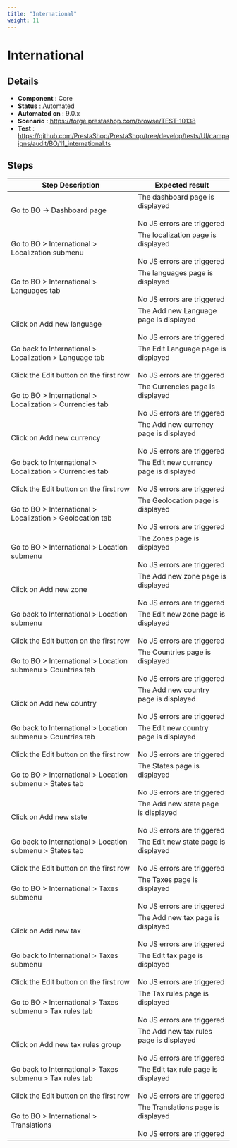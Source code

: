 ```yaml
---
title: "International"
weight: 11
---
```


# International
## Details
* **Component** : Core
* **Status** : Automated
* **Automated on** : 9.0.x
* **Scenario** : https://forge.prestashop.com/browse/TEST-10138
* **Test** : https://github.com/PrestaShop/PrestaShop/tree/develop/tests/UI/campaigns/audit/BO/11_international.ts

## Steps
| Step Description | Expected result |
| ----- | ----- |
| Go to BO -> Dashboard page | The dashboard page is displayed<br><br>No JS errors are triggered |
| Go to BO > International > Localization submenu | The localization page is displayed<br><br>No JS errors are triggered |
| Go to BO > International > Languages tab | The languages page is displayed<br><br>No JS errors are triggered |
| Click on Add new language | The Add new Language page is displayed<br><br>No JS errors are triggered |
| Go back to International > Localization > Language tab <br><br>Click the Edit button on the first row | The Edit Language page is displayed<br><br>No JS errors are triggered |
| Go to BO > International > Localization > Currencies tab | The Currencies page is displayed<br><br>No JS errors are triggered |
| Click on Add new currency | The Add new currency page is displayed<br><br>No JS errors are triggered |
| Go back to International > Localization > Currencies tab<br><br>Click the Edit button on the first row | The Edit new currency page is displayed<br><br>No JS errors are triggered |
| Go to BO > International > Localization > Geolocation tab | The Geolocation page is displayed<br><br>No JS errors are triggered |
| Go to BO > International > Location submenu | The Zones page is displayed<br><br>No JS errors are triggered |
| Click on Add new zone | The Add new zone page is displayed<br><br>No JS errors are triggered |
| Go back to International > Location submenu<br><br>Click the Edit button on the first row | The Edit new zone page is displayed<br><br>No JS errors are triggered |
| Go to BO > International > Location submenu > Countries tab | The Countries page is displayed<br><br>No JS errors are triggered |
| Click on Add new country | The Add new country page is displayed<br><br>No JS errors are triggered |
| Go back to International > Location submenu > Countries tab<br><br>Click the Edit button on the first row | The Edit new country page is displayed<br><br>No JS errors are triggered |
| Go to BO > International > Location submenu > States tab | The States page is displayed<br><br>No JS errors are triggered |
| Click on Add new state | The Add new state page is displayed<br><br>No JS errors are triggered |
| Go back to International > Location submenu > States tab<br><br>Click the Edit button on the first row | The Edit new state page is displayed<br><br>No JS errors are triggered |
| Go to BO > International > Taxes submenu | The Taxes page is displayed<br><br>No JS errors are triggered |
| Click on Add new tax | The Add new tax page is displayed<br><br>No JS errors are triggered |
| Go back to International > Taxes submenu<br><br>Click the Edit button on the first row | The Edit tax page is displayed<br><br>No JS errors are triggered |
| Go to BO > International > Taxes submenu > Tax rules tab | The Tax rules page is displayed<br><br>No JS errors are triggered |
| Click on Add new tax rules group | The Add new tax rules page is displayed<br><br>No JS errors are triggered |
| Go back to International > Taxes submenu > Tax rules tab<br><br>Click the Edit button on the first row | The Edit tax rule page is displayed<br><br>No JS errors are triggered |
| Go to BO > International > Translations | The Translations page is displayed<br><br>No JS errors are triggered |
